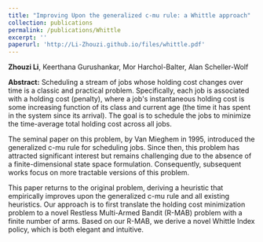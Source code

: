 ```yaml
---
title: "Improving Upon the generalized c-mu rule: a Whittle approach"
collection: publications
permalink: /publications/Whittle
excerpt: ''
paperurl: 'http://Li-Zhouzi.github.io/files/whittle.pdf'
---
```

**Zhouzi Li**, Keerthana Gurushankar, Mor Harchol-Balter, Alan Scheller-Wolf

**Abstract:** Scheduling a stream of jobs whose holding cost changes over time is a classic and practical problem.  Specifically, each job is associated with a holding cost (penalty), where a job's instantaneous holding cost is some increasing function of its class and current age (the time it has spent in the system since its arrival). The goal is to schedule the jobs to minimize the time-average total holding cost across all jobs.

The seminal paper on this problem, by Van Mieghem in 1995, introduced the generalized c-mu rule for scheduling jobs.  Since then, this problem has attracted significant interest  but remains challenging due to the absence of a finite-dimensional state space formulation. Consequently, subsequent works focus on more tractable versions of this problem.

This paper returns to the original problem, deriving a heuristic that empirically improves upon the generalized c-mu rule and all existing heuristics. Our approach is to first translate the holding cost minimization problem to a novel Restless Multi-Armed Bandit (R-MAB) problem with a finite number of arms. Based on our R-MAB, we derive a novel Whittle Index policy, which is both elegant and intuitive. 